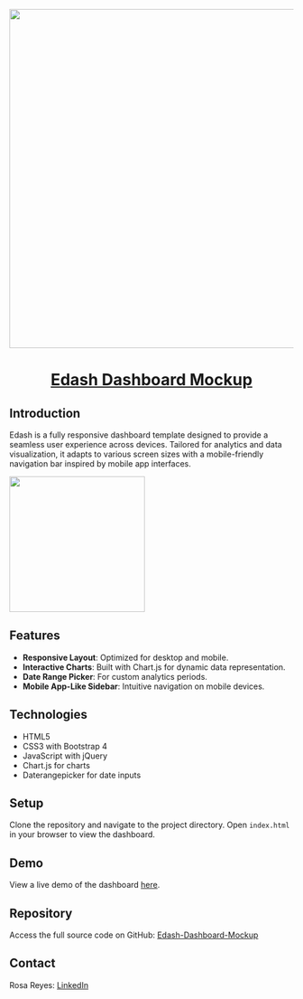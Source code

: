 <p align="center">
  <a href="https://brooklyn-burger-web.vercel.app/">
    <img src='https://github.com/rosareyes/Edash-Dashboard-Mockup/assets/63470281/8fe4bdc2-550d-4967-8fdc-4eec03dc01bd' width='600px'>
    <h1 align="center">Edash Dashboard Mockup</h1>
  </a>
</p>

## Introduction
Edash is a fully responsive dashboard template designed to provide a seamless user experience across devices. Tailored for analytics and data visualization, it adapts to various screen sizes with a mobile-friendly navigation bar inspired by mobile app interfaces.

<img align='center' src='https://github.com/rosareyes/Edash-Dashboard-Mockup/assets/63470281/76719a7c-c9c7-4c7c-b19a-96ccb474a9fc' width='240px'>


## Features
- **Responsive Layout**: Optimized for desktop and mobile.
- **Interactive Charts**: Built with Chart.js for dynamic data representation.
- **Date Range Picker**: For custom analytics periods.
- **Mobile App-Like Sidebar**: Intuitive navigation on mobile devices.

## Technologies
- HTML5
- CSS3 with Bootstrap 4
- JavaScript with jQuery
- Chart.js for charts
- Daterangepicker for date inputs

## Setup
Clone the repository and navigate to the project directory. Open `index.html` in your browser to view the dashboard.

## Demo
View a live demo of the dashboard [here](https://edash-project.netlify.app/).

## Repository
Access the full source code on GitHub: [Edash-Dashboard-Mockup](https://github.com/rosareyes/Edash-Dashboard-Mockup/)

## Contact

Rosa Reyes: [LinkedIn](https://www.linkedin.com/in/rosaareyesc/)
